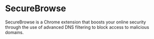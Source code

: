 # SecureBrowse
SecureBrowse is a Chrome extension that boosts your online security through the use of advanced DNS filtering to block access to malicious domains.
